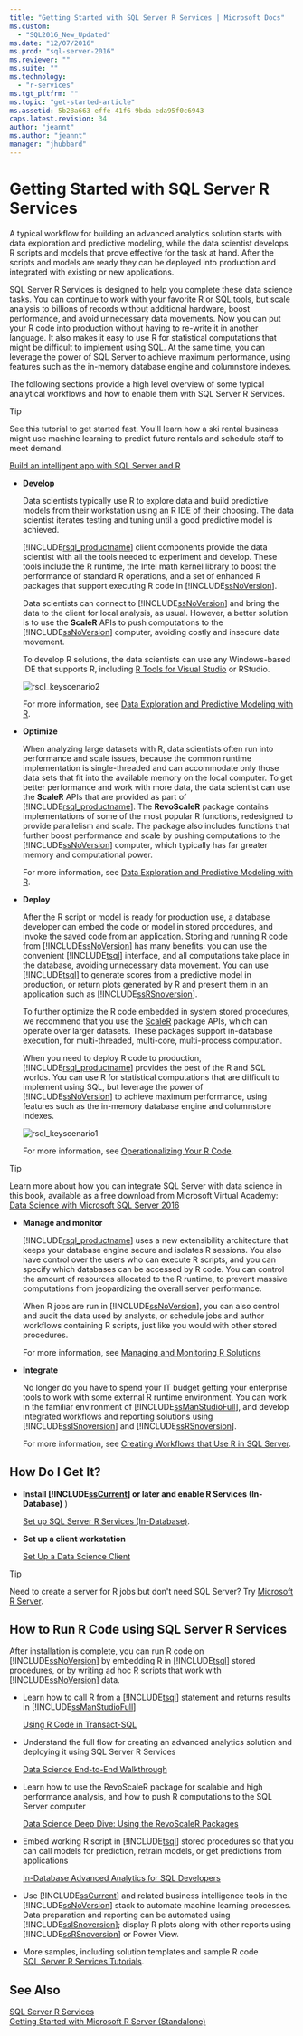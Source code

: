 ```yaml
---
title: "Getting Started with SQL Server R Services | Microsoft Docs"
ms.custom: 
  - "SQL2016_New_Updated"
ms.date: "12/07/2016"
ms.prod: "sql-server-2016"
ms.reviewer: ""
ms.suite: ""
ms.technology: 
  - "r-services"
ms.tgt_pltfrm: ""
ms.topic: "get-started-article"
ms.assetid: 5b28a663-effe-41f6-9bda-eda95f0c6943
caps.latest.revision: 34
author: "jeannt"
ms.author: "jeannt"
manager: "jhubbard"
---
```

# Getting Started with SQL Server R Services
 A typical workflow for building an advanced analytics solution starts with data exploration and predictive modeling, while the data scientist develops R scripts and models that prove effective for the task at hand. After the scripts and models are ready they can be deployed into production and integrated with existing or new applications.   
  
SQL Server R Services is designed to help you complete these data science tasks. You can continue to work with your favorite R or SQL tools, but scale analysis to billions of records without additional hardware, boost performance, and avoid unnecessary data movements. Now you can put your R code into production without having to re-write it in another language. It also makes it easy to use R for statistical computations that might be difficult to implement using SQL. At the same time, you can leverage the power of SQL Server to achieve maximum performance, using features such as the in-memory database engine and columnstore indexes.  
  
The following sections provide a high level overview of some typical analytical workflows and how to enable them with SQL Server R Services.  

> [!TIP]
> See this tutorial to get started fast. You'll learn how a ski rental business might use machine learning to predict future rentals and schedule staff to meet demand.
> 
> [Build an intelligent app with SQL Server and R](https://www.microsoft.com/sql-server/developer-get-started/r)


  
-   **Develop**  
  
     Data scientists typically use R to explore data and build predictive models from their workstation using an R IDE of their choosing. The data scientist iterates testing and tuning until a good predictive model is achieved. 
     
     [!INCLUDE[rsql_productname](../../includes/rsql-productname-md.md)] client components provide the data scientist with all the tools needed to experiment and develop. These tools include the R runtime, the Intel math kernel library to boost the performance of standard R operations, and a set of enhanced R packages that support executing R code in [!INCLUDE[ssNoVersion](../../includes/ssnoversion-md.md)].  
  
     Data scientists can connect to [!INCLUDE[ssNoVersion](../../includes/ssnoversion-md.md)] and bring the data to the client for local analysis, as usual. However, a better solution is to use the **ScaleR** APIs to push computations to the [!INCLUDE[ssNoVersion](../../includes/ssnoversion-md.md)] computer, avoiding costly and insecure data movement.  
  
     To develop R solutions, the data scientists can use any Windows-based IDE that supports R, including [R Tools for Visual Studio](https://www.visualstudio.com/features/rtvs-vs.aspx) or RStudio.  
 
    ![rsql_keyscenario2](../../advanced-analytics/r-services/media/rsql-keyscenario2.PNG) 
 
     For more information, see [Data Exploration and Predictive Modeling with R](../../advanced-analytics/r-services/data-exploration-and-predictive-modeling-with-r.md).  

  
-   **Optimize**  
  
     When analyzing large datasets with R, data scientists often run into performance and scale issues, because the common runtime implementation is single-threaded and can accommodate only those data sets that fit into the available memory on the local computer. To get better performance and work with more data, the data scientist can use the **ScaleR** APIs that are provided as part of [!INCLUDE[rsql_productname](../../includes/rsql-productname-md.md)]. The **RevoScaleR** package contains implementations of some of the most popular R functions, redesigned to provide parallelism and scale. The package also includes functions that further boost  performance and scale by pushing computations to the [!INCLUDE[ssNoVersion](../../includes/ssnoversion-md.md)] computer, which typically has far greater memory and computational power.  
  
     For more information, see [Data Exploration and Predictive Modeling with R](../../advanced-analytics/r-services/data-exploration-and-predictive-modeling-with-r.md).  
  
-   **Deploy**  
  
     After the R script or model is ready for production use, a database developer  can embed the code or model in stored procedures, and invoke the saved code from an application. Storing and running R code from [!INCLUDE[ssNoVersion](../../includes/ssnoversion-md.md)] has many benefits: you can use the convenient [!INCLUDE[tsql](../../includes/tsql-md.md)] interface, and all computations take place in the database, avoiding unnecessary data movement. You can use [!INCLUDE[tsql](../../includes/tsql-md.md)] to generate scores from a predictive model in production, or return plots generated by R and present them in an application such as [!INCLUDE[ssRSnoversion](../../includes/ssrsnoversion-md.md)].  
  
     To further optimize the R code embedded in system stored procedures, we recommend that you use the [ScaleR](https://msdn.microsoft.com/microsoft-r/scaler-getting-started) package APIs, which can operate over larger datasets. These packages support in-database execution, for multi-threaded, multi-core, multi-process computation.  
  
     When you need to deploy R code to production, [!INCLUDE[rsql_productname](../../includes/rsql-productname-md.md)] provides the best of the R and SQL worlds. You can use R for statistical computations that are difficult to implement using SQL, but leverage the power of [!INCLUDE[ssNoVersion](../../includes/ssnoversion-md.md)] to achieve maximum performance, using features such as the in-memory database engine and columnstore indexes.  
  
    ![rsql_keyscenario1](../../advanced-analytics/r-services/media/rsql-keyscenario1.PNG)  
  
     For more information, see [Operationalizing Your R Code](../../advanced-analytics/r-services/operationalizing-your-r-code.md).  
 
 > [!TIP]
 > Learn more about how you can integrate SQL Server with data science in this book, available as a free download from Microsoft Virtual Academy:
> [Data Science with Microsoft SQL Server 2016](https://mva.microsoft.com/ebooks/)

-   **Manage and monitor**  
  
     [!INCLUDE[rsql_productname](../../includes/rsql-productname-md.md)] uses a new extensibility architecture that keeps your database engine secure and isolates R sessions. You also have control over the users who can execute R scripts, and you can specify which databases can be accessed by R code. You can control the amount of resources allocated to the R runtime, to prevent massive computations from jeopardizing the overall server performance.  
  
     When R jobs are run in [!INCLUDE[ssNoVersion](../../includes/ssnoversion-md.md)], you can also control and audit the data used by analysts, or schedule jobs and author workflows containing R scripts, just like you would with other stored procedures.  
  
     For more information, see [Managing and Monitoring R Solutions](../../advanced-analytics/r-services/managing-and-monitoring-r-solutions.md)  
  
  
-   **Integrate**  
  
     No longer do you have to spend your IT budget getting your enterprise tools to work with some external R runtime environment. You can work in the familiar environment of [!INCLUDE[ssManStudioFull](../../includes/ssmanstudiofull-md.md)], and develop integrated workflows and reporting solutions using [!INCLUDE[ssISnoversion](../../includes/ssisnoversion-md.md)] and [!INCLUDE[ssRSnoversion](../../includes/ssrsnoversion-md.md)].  
  
     For more information, see [Creating Workflows that Use R in SQL Server](../../advanced-analytics/r-services/creating-workflows-that-use-r-in-sql-server.md).  
  
  
## How Do I Get It?  
   
  
+   **Install [!INCLUDE[ssCurrent](../../includes/sscurrent-md.md)] or later and enable R Services (In-Database)** )  
  
    [Set up SQL Server R Services &#40;In-Database&#41;](../../advanced-analytics/r-services/set-up-sql-server-r-services-in-database.md).  
  
  
-   **Set up a client workstation**  
  
     [Set Up  a Data Science Client](../../advanced-analytics/r-services/set-up-a-data-science-client.md)  
   
> [!TIP]  
> Need to create a server for R jobs but don't need SQL Server? Try [Microsoft R Server](https://msdn.microsoft.com/library/mt674874.aspx).  
  
## How to Run R Code using SQL Server R Services  
 After installation is complete, you can run R code on [!INCLUDE[ssNoVersion](../../includes/ssnoversion-md.md)] by embedding R in [!INCLUDE[tsql](../../includes/tsql-md.md)] stored procedures, or by writing ad hoc R scripts that work with [!INCLUDE[ssNoVersion](../../includes/ssnoversion-md.md)] data.  
  
-   Learn how to call R from a [!INCLUDE[tsql](../../includes/tsql-md.md)] statement and returns results in [!INCLUDE[ssManStudioFull](../../includes/ssmanstudiofull-md.md)]  
  
     [Using R Code in Transact-SQL](../../advanced-analytics/r-services/using-r-code-in-transact-sql-sql-server-r-services.md)  
  
-   Understand the full flow for creating an advanced analytics solution and deploying it using SQL Server R Services  
  
     [Data Science End-to-End Walkthrough](../../advanced-analytics/r-services/data-science-end-to-end-walkthrough.md)  
  
-   Learn how to use the RevoScaleR package for scalable and high performance analysis, and how to push R computations to the SQL Server computer  
  
     [Data Science Deep Dive: Using the RevoScaleR Packages](../../advanced-analytics/r-services/data-science-deep-dive-using-the-revoscaler-packages.md)  
  
-   Embed working R script in [!INCLUDE[tsql](../../includes/tsql-md.md)] stored procedures so that you can call models for prediction, retrain models, or get predictions from applications  
  
     [In-Database Advanced Analytics for SQL Developers](../../advanced-analytics/r-services/in-database-advanced-analytics-for-sql-developers-tutorial.md)  
  
-   Use [!INCLUDE[ssCurrent](../../includes/sscurrent-md.md)] and related business intelligence tools in the [!INCLUDE[ssNoVersion](../../includes/ssnoversion-md.md)] stack to automate machine learning processes. Data preparation and reporting can be automated using [!INCLUDE[ssISnoversion](../../includes/ssisnoversion-md.md)]; display R plots along with other reports using [!INCLUDE[ssRSnoversion](../../includes/ssrsnoversion-md.md)] or Power View.  
  
+ More samples, including solution templates and sample R code  
   [SQL Server R Services Tutorials](../../advanced-analytics/r-services/sql-server-r-services-tutorials.md).  
  
## See Also  
 [SQL Server R Services](../../advanced-analytics/r-services/sql-server-r-services.md)   
 [Getting Started with Microsoft R Server &#40;Standalone&#41;](../../advanced-analytics/r-services/getting-started-with-microsoft-r-server-standalone.md)  
  
  
